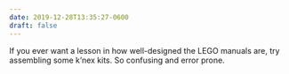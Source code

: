 ```yaml
---
date: 2019-12-28T13:35:27-0600
draft: false
---
```




If you ever want a lesson in how well-designed the LEGO manuals are, try assembling some k’nex kits. So confusing and error prone.



